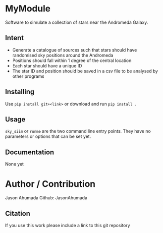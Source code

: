 <!-- Project README.md is not documentation. This should contain a high level description of your package. It is what GitHub will display on the front page of your repository. -->

# MyModule
Software to simulate a collection of stars near the Andromeda Galaxy.

## Intent 
- Generate a catalogue of sources such that stars should have randomised sky positions around the Andromeda
- Positions should fall within 1 degree of the central location
- Each star should have a unique ID
- The star ID and position should be saved in a csv file to be analysed by other programs

<!-- Not necessary if they get he files when they download it -->
<!-- ## Files
mymodule/sky\_sim.py - Simulation Program (POC) -->

## Installing
Use `pip install git+<link>` or download and run `pip install .`

## Usage
`sky_siim` or `runme` are the two command line entry points.
They have no parameters or options that can be set yet.

## Documentation 
None yet

# Author / Contribution
Jason Ahumada Github: JasonAhumada

## Citation
If you use this work please include a link to this git repository